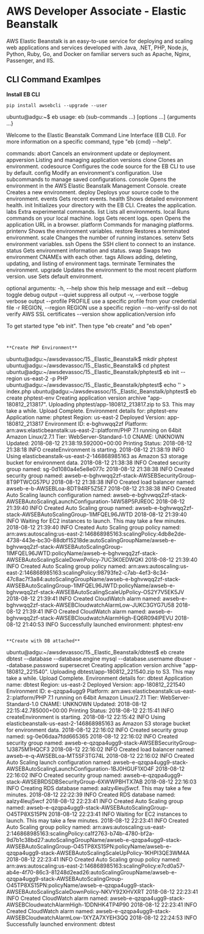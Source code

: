 # AWS Developer Associate - Elastic Beanstalk
AWS Elastic Beanstalk is an easy-to-use service for deploying and scaling web applications and services developed with Java, .NET, PHP, Node.js, Python, Ruby, Go, and Docker on familiar servers such as Apache, Nginx, Passenger, and IIS.  

## CLI Command Examlpes

**Install EB CLI**
```
pip install awsebcli --upgrade --user
```
ubuntu@adgu:~$ eb
usage: eb (sub-commands ...) [options ...] {arguments ...}

Welcome to the Elastic Beanstalk Command Line Interface (EB CLI). 
For more information on a specific command, type "eb {cmd} --help".

commands:
  abort        Cancels an environment update or deployment.
  appversion   Listing and managing application versions
  clone        Clones an environment.
  codesource   Configures the code source for the EB CLI to use by default.
  config       Modify an environment's configuration. Use subcommands to manage saved configurations.
  console      Opens the environment in the AWS Elastic Beanstalk Management Console.
  create       Creates a new environment.
  deploy       Deploys your source code to the environment.
  events       Gets recent events.
  health       Shows detailed environment health.
  init         Initializes your directory with the EB CLI. Creates the application.
  labs         Extra experimental commands.
  list         Lists all environments.
  local        Runs commands on your local machine.
  logs         Gets recent logs.
  open         Opens the application URL in a browser.
  platform     Commands for managing platforms.
  printenv     Shows the environment variables.
  restore      Restores a terminated environment.
  scale        Changes the number of running instances.
  setenv       Sets environment variables.
  ssh          Opens the SSH client to connect to an instance.
  status       Gets environment information and status.
  swap         Swaps two environment CNAMEs with each other.
  tags         Allows adding, deleting, updating, and listing of environment tags.
  terminate    Terminates the environment.
  upgrade      Updates the environment to the most recent platform version.
  use          Sets default environment.

optional arguments:
  -h, --help            show this help message and exit
  --debug               toggle debug output
  --quiet               suppress all output
  -v, --verbose         toggle verbose output
  --profile PROFILE     use a specific profile from your credential file
  -r REGION, --region REGION
                        use a specific region
  --no-verify-ssl       do not verify AWS SSL certificates
  --version             show application/version info

To get started type "eb init". Then type "eb create" and "eb open"
```


**Create PHP Environment**
```
ubuntu@adgu:~/awsdevassoc/15._Elastic_Beanstalk$ mkdir phptest
ubuntu@adgu:~/awsdevassoc/15._Elastic_Beanstalk$ cd phptest
ubuntu@adgu:~/awsdevassoc/15._Elastic_Beanstalk/phptest$ eb init --region us-east-2 -p PHP
ubuntu@adgu:~/awsdevassoc/15._Elastic_Beanstalk/phptest$ echo '<?php phpinfo(); ?>' > index.php
ubuntu@adgu:~/awsdevassoc/15._Elastic_Beanstalk/phptest$ eb create phptest-env
Creating application version archive "app-180812_213817".
Uploading phptest/app-180812_213817.zip to S3. This may take a while.
Upload Complete.
Environment details for: phptest-env
  Application name: phptest
  Region: us-east-2
  Deployed Version: app-180812_213817
  Environment ID: e-bghvwqq2zf
  Platform: arn:aws:elasticbeanstalk:us-east-2::platform/PHP 7.1 running on 64bit Amazon Linux/2.7.1
  Tier: WebServer-Standard-1.0
  CNAME: UNKNOWN
  Updated: 2018-08-12 21:38:19.592000+00:00
Printing Status:
2018-08-12 21:38:18    INFO    createEnvironment is starting.
2018-08-12 21:38:19    INFO    Using elasticbeanstalk-us-east-2-146868985163 as Amazon S3 storage bucket for environment data.
2018-08-12 21:38:38    INFO    Created security group named: sg-0d1080a4e5e8e077c
2018-08-12 21:38:38    INFO    Created security group named: awseb-e-bghvwqq2zf-stack-AWSEBSecurityGroup-8T9PTWCG57PU
2018-08-12 21:38:38    INFO    Created load balancer named: awseb-e-b-AWSEBLoa-8DT94RF5Z5E7
2018-08-12 21:38:38    INFO    Created Auto Scaling launch configuration named: awseb-e-bghvwqq2zf-stack-AWSEBAutoScalingLaunchConfiguration-14W58P5PJRE0C
2018-08-12 21:39:40    INFO    Created Auto Scaling group named: awseb-e-bghvwqq2zf-stack-AWSEBAutoScalingGroup-1IMFQEL96JWTD
2018-08-12 21:39:40    INFO    Waiting for EC2 instances to launch. This may take a few minutes.
2018-08-12 21:39:40    INFO    Created Auto Scaling group policy named: arn:aws:autoscaling:us-east-2:146868985163:scalingPolicy:4db8e2de-4738-443e-bc30-88dbf15218de:autoScalingGroupName/awseb-e-bghvwqq2zf-stack-AWSEBAutoScalingGroup-1IMFQEL96JWTD:policyName/awseb-e-bghvwqq2zf-stack-AWSEBAutoScalingScaleDownPolicy-7UC3K0EDWQKI
2018-08-12 21:39:40    INFO    Created Auto Scaling group policy named: arn:aws:autoscaling:us-east-2:146868985163:scalingPolicy:98793fe2-c7ab-4ef3-8c34-47c8ac7f3a84:autoScalingGroupName/awseb-e-bghvwqq2zf-stack-AWSEBAutoScalingGroup-1IMFQEL96JWTD:policyName/awseb-e-bghvwqq2zf-stack-AWSEBAutoScalingScaleUpPolicy-OS2Y7V5EK5JV
2018-08-12 21:39:41    INFO    Created CloudWatch alarm named: awseb-e-bghvwqq2zf-stack-AWSEBCloudwatchAlarmLow-JUKC3GYG7U58
2018-08-12 21:39:41    INFO    Created CloudWatch alarm named: awseb-e-bghvwqq2zf-stack-AWSEBCloudwatchAlarmHigh-EQ6R094IPEVU
2018-08-12 21:40:53    INFO    Successfully launched environment: phptest-env
```

**Create with DB attached**
```
ubuntu@adgu:~/awsdevassoc/15._Elastic_Beanstalk/dbtest$ eb create dbtest --database --database.engine mysql --database.username dbuser --database.password supersecret
Creating application version archive "app-180812_221540".
Uploading dbtest/app-180812_221540.zip to S3. This may take a while.
Upload Complete.
Environment details for: dbtest
  Application name: dbtest
  Region: us-east-2
  Deployed Version: app-180812_221540
  Environment ID: e-qzqpa4ugg9
  Platform: arn:aws:elasticbeanstalk:us-east-2::platform/PHP 7.1 running on 64bit Amazon Linux/2.7.1
  Tier: WebServer-Standard-1.0
  CNAME: UNKNOWN
  Updated: 2018-08-12 22:15:42.785000+00:00
Printing Status:
2018-08-12 22:15:41    INFO    createEnvironment is starting.
2018-08-12 22:15:42    INFO    Using elasticbeanstalk-us-east-2-146868985163 as Amazon S3 storage bucket for environment data.
2018-08-12 22:16:02    INFO    Created security group named: sg-0e06daa7fdd665365
2018-08-12 22:16:02    INFO    Created security group named: awseb-e-qzqpa4ugg9-stack-AWSEBSecurityGroup-1J3875M1HQCF3
2018-08-12 22:16:02    INFO    Created load balancer named: awseb-e-q-AWSEBLoa-MT5SF3TG74L
2018-08-12 22:16:02    INFO    Created Auto Scaling launch configuration named: awseb-e-qzqpa4ugg9-stack-AWSEBAutoScalingLaunchConfiguration-1BJ0HGUF1XO4F
2018-08-12 22:16:02    INFO    Created security group named: awseb-e-qzqpa4ugg9-stack-AWSEBRDSDBSecurityGroup-6XWWPBHTX7AB
2018-08-12 22:16:03    INFO    Creating RDS database named: aalzy4leuj5wcf. This may take a few minutes.
2018-08-12 22:22:39    INFO    Created RDS database named: aalzy4leuj5wcf
2018-08-12 22:23:41    INFO    Created Auto Scaling group named: awseb-e-qzqpa4ugg9-stack-AWSEBAutoScalingGroup-O45TP8XS15PN
2018-08-12 22:23:41    INFO    Waiting for EC2 instances to launch. This may take a few minutes.
2018-08-12 22:23:41    INFO    Created Auto Scaling group policy named: arn:aws:autoscaling:us-east-2:146868985163:scalingPolicy:ca1f2763-b74b-4780-bf2a-9d7b1c38bd27:autoScalingGroupName/awseb-e-qzqpa4ugg9-stack-AWSEBAutoScalingGroup-O45TP8XS15PN:policyName/awseb-e-qzqpa4ugg9-stack-AWSEBAutoScalingScaleUpPolicy-1KHPI3QE3WM4A
2018-08-12 22:23:41    INFO    Created Auto Scaling group policy named: arn:aws:autoscaling:us-east-2:146868985163:scalingPolicy:e7cd0a57-ab4e-4f70-86c3-81248d2ead26:autoScalingGroupName/awseb-e-qzqpa4ugg9-stack-AWSEBAutoScalingGroup-O45TP8XS15PN:policyName/awseb-e-qzqpa4ugg9-stack-AWSEBAutoScalingScaleDownPolicy-NKVY92XHVXRT
2018-08-12 22:23:41    INFO    Created CloudWatch alarm named: awseb-e-qzqpa4ugg9-stack-AWSEBCloudwatchAlarmHigh-1DDNHK4TP4P90
2018-08-12 22:23:41    INFO    Created CloudWatch alarm named: awseb-e-qzqpa4ugg9-stack-AWSEBCloudwatchAlarmLow-1XYZA7XYEH3QQ
2018-08-12 22:24:53    INFO    Successfully launched environment: dbtest
```
